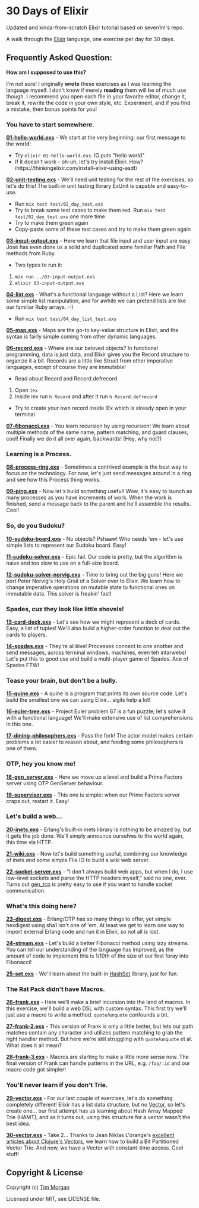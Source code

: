 # 30 Days of Elixir

Updated and kinda-from-scratch Elixir tutorial based on seven1m's repo.

A walk through the [Elixir](http://elixir-lang.org/) language, one exercise per day for 30 days.

## Frequently Asked Question:

**How am I supposed to use this?**

I'm not sure! I originally **wrote** these exercises as I was learning the language myself. I don't know if merely
**reading** them will be of much use though. I recommend you open each file in your favorite editor, change it,
break it, rewrite the code in your own style, etc. Experiment, and if you find a mistake, then bonus points for you!

### You have to start somewhere.

**[01-hello-world.exs](01-hello-world.exs)** - We start at the very beginning: our first message to the world!
- Try `elixir 01-hello-world.exs`. IO.puts "hello world"
- If it doesn't work - oh-uh, let's try install Elixir. How? ihttps://thinkingelixir.com/install-elixir-using-asdf/

**[02-unit-testing.exs](02-unit-testing.exs)** - We'll need unit testing for the rest of the exercises, so let's do this! The built-in unit
testing library ExUnit is capable and easy-to-use.
- Run `mix test test/02_day_test.exs`
- Try to break some test cases to make them red. Run `mix test test/02_day_test.exs` one more time
- Try to make them green again
- Copy-paste some of these test cases and try to make them green again

**[03-input-output.exs](03-input-output.exs)** - Here we learn that file input and user input are easy. José has even done us a solid and
duplicated some familiar Path and File methods from Ruby.
- Two types to run it: 
1) `mix run ../03-input-output.exs`
2) `elixir 03-input-output.exs`


**[04-list.exs](04-list.exs)** - What's a functional language without a List? Here we learn some simple list manipulation, and for
awhile we can pretend lists are like our familiar Ruby arrays. :-)
- Run `mix test test/04_day_list_test.exs`

**[05-map.exs](05-map.exs)** - Maps are the go-to key-value structure in Elixir, and the syntax is fairly simple coming from other
dynamic languages.

**[06-record.exs](06-record.exs)** - Where are our beloved objects? In functional programming, data is just data, and Elixir gives you
the Record structure to organize it a bit. Records are a little like Struct from other imperative languages, except of
course they are immutable!
- Read about Record and Record.defrecord 
1) Open `iex`
2) Inside iex run `h Record` and after it run `h Record.defrecord`
- Try to create your own record inside IEx which is already open in your terminal

**[07-fibonacci.exs](07-fibonacci.exs)** - You learn recursion by using recursion! We learn about multiple methods of the same name,
pattern matching, and guard clauses, cool! Finally we do it all over again, backwards! (Hey, why not?)

### Learning is a Process.

**[08-process-ring.exs](08-process-ring.exs)** - Sometimes a contrived example is the best way to focus on the technology. For now, let's just
send messages around in a ring and see how this Process thing works.

**[09-ping.exs](09-ping.exs)** - Now let's build something useful! Wow, it's easy to launch as many processes as you have increments
of work. When the work is finished, send a message back to the parent and he'll assemble the results. Cool!

### So, do you Sudoku?

**[10-sudoku-board.exs](10-sudoku-board.exs)** - No objects? Pshaaw! Who needs 'em - let's use simple lists to represent our Sudoku board.
Easy!

**[11-sudoku-solver.exs](11-sudoku-solver.exs)** - Epic fail. Our code is pretty, but the algorithm is naive and too slow to use on a
full-size board.

**[12-sudoku-solver-norvig.exs](12-sudoku-solver-norvig.exs)** - Time to bring out the big guns! Here we port Peter Norvig's Holy Grail of a Solver
over to Elixir. We learn how to change imperative operations on mutable state to functional ones on immutable data.
This solver is freakin' fast!

### Spades, cuz they look like little shovels!

**[13-card-deck.exs](13-card-deck.exs)** - Let's see how we might represent a deck of cards. Easy, a list of tuples! We'll also build a
higher-order function to deal out the cards to players.

**[14-spades.exs](14-spades.exs)** - They're aliiiiive! Processes connect to one another and send messages, across terminal windows,
machines, even teh intarwebs! Let's put this to good use and build a multi-player game of Spades. Ace of Spades FTW!

### Tease your brain, but don't be a bully.

**[15-quine.exs](15-quine.exs)** - A quine is a program that prints its own source code. Let's build the smallest one we can using
Elixir... sigils help a lot!

**[16-euler-tree.exs](16-euler-tree.exs)** - Project Euler problem 67 is a fun puzzle; let's solve it with a functional language! We'll
make extensive use of list comprehensions in this one.

**[17-dining-philosophers.exs](17-dining-philosophers.exs)** - Pass the fork! The actor model makes certain problems a lot easier to reason about,
and feeding some philosophers is one of them.

### OTP, hey you know me!

**[18-gen_server.exs](18-gen_server.exs)** - Here we move up a level and build a Prime Factors server using OTP GenServer behaviour.

**[19-supervisor.exs](19-supervisor.exs)** - This one is simple: when our Prime Factors server craps out, restart it. Easy!

### Let's build a web...

**[20-inets.exs](20-inets.exs)** - Erlang's built-in inets library is nothing to be amazed by, but it gets the job done. We'll simply
announce ourselves to the world again, this time via HTTP.

**[21-wiki.exs](21-wiki.exs)** - Now let's build something useful, combining our knowledge of inets and some simple File IO to build
a wiki web server.

**[22-socket-server.exs](22-socket-server.exs)** - "I don't always build web apps, but when I do, I use low-level sockets and parse the HTTP
headers myself," said no one, ever. Turns out [gen_tcp](http://erlang.org/doc/man/gen_tcp.html) is pretty easy to use
if you want to handle socket communication.

### What's this doing here?

**[23-digest.exs](23-digest.exs)** - Erlang/OTP has so many things to offer, yet simple hexdigest using sha1 isn't one of 'em. At least
we get to learn one way to import external Erlang code and run it in Elixir, so not all is lost.

**[24-stream.exs](24-stream.exs)** - Let's build a better Fibonacci method using lazy streams. You can tell our understanding of the
language has improved, as the amount of code to implement this is 1/10th of the size of our first foray into Fibonacci!

**[25-set.exs](25-set.exs)** - We'll learn about the built-in [HashSet](http://elixir-lang.org/docs/stable/elixir/HashSet.html)
library, just for fun.

### The Rat Pack didn't have Macros.

**[26-frank.exs](26-frank.exs)** - Here we'll make a brief incursion into the land of macros. In this exercise, we'll build a web DSL
with custom syntax. This first try we'll just use a macro to write a method. `quote`/`unquote` confounds a bit.

**[27-frank-2.exs](27-frank-2.exs)** - This version of Frank is only a little better, but lets our path matches contain any character and
utilizes pattern matching to grab the right handler method. But here we're still struggling with `quote`/`unquote` et
al. What does it all mean?

**[28-frank-3.exs](28-frank-3.exs)** - Macros are starting to make a little more sense now. The final version of Frank can handle
patterns in the URL, e.g. `/foo/:id` and our macro code got simpler!

### You'll never learn if you don't Trie.

**[29-vector.exs](29-vector.exs)** - For our last couple of exercises, let's do something completely different! Elixir has a list data
structure, but no [Vector](https://clojure.org/reference/data_structures#Vectors), so let's
create one... our first attempt has us learning about Hash Array Mapped Trie (HAMT), and as it turns out, using this
structure for a vector wasn't the best idea.

**[30-vector.exs](30-vector.exs)** - Take 2... Thanks to Jean Niklas L'orange's
[excellent articles about Clojure's Vectors](http://hypirion.com/musings/understanding-persistent-vector-pt-1), we
learn how to build a Bit Partitioned Vector Trie. And now, we have a Vector with constant-time access. Cool stuff!

## Copyright & License

Copyright (c) [Tim Morgan](http://timmorgan.org)

Licensed under MIT, see LICENSE file.
